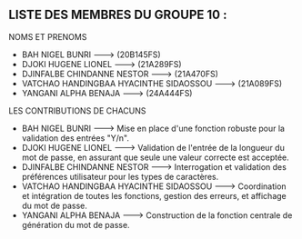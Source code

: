 LISTE DES MEMBRES DU GROUPE 10 : 
--------------------------------
 
  NOMS ET PRENOMS           
  
 - BAH NIGEL BUNRI --->  (20B145FS)
 - DJOKI HUGENE LIONEL --->  (21A289FS)
 - DJINFALBE CHINDANNE NESTOR --->  (21A470FS)                     
 - VATCHAO HANDINGBAA HYACINTHE SIDAOSSOU ---> (21A089FS)                     
 - YANGANI ALPHA BENAJA  ---> (24A444FS)                     

LES CONTRIBUTIONS DE CHACUNS             
                                                 
 - BAH NIGEL BUNRI  --->  Mise en place d'une fonction robuste pour la validation des entrées "Y/n".                                   
 - DJOKI HUGENE LIONEL  --->  Validation de l'entrée de la longueur du mot de passe, en assurant que seule une valeur correcte est acceptée.
 - DJINFALBE CHINDANNE NESTOR  --->  Interrogation et validation des préférences utilisateur pour les types de caractères.                        
 - VATCHAO HANDINGBAA HYACINTHE SIDAOSSOU  ---> Coordination et intégration de toutes les fonctions, gestion des erreurs, et affichage du mot de passe.      
 - YANGANI ALPHA BENAJA  ---> Construction de la fonction centrale de génération du mot de passe.                                         
